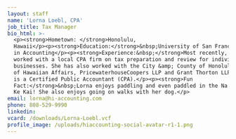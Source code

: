 ```yaml
---
layout: staff
name: 'Lorna Loebl, CPA'
job_title: Tax Manager
bio_html: >-
  <p><strong>Hometown: </strong>Honolulu,
  Hawaii</p><p><strong>Education:</strong>&nbsp;University of San Francisco, BA
  in Accounting</p><p><strong>Experience:&nbsp;</strong>Most recently, Lorna
  worked with a local CPA firm on tax preparation and review for individual and
  businesses. She has also worked with the City &amp; County of Honolulu, Office
  of Hawaiian Affairs, PricewaterhouseCoopers LLP and Grant Thorton LLP. Lorna
  is a Certified Public Accountant (CPA).</p><p><strong>Fun
  Fact:</strong>&nbsp;Lorna enjoys paddling and even paddled in the Na Wahine O
  Ke Kai! She also enjoys going on walks with her dog.</p>
email: lorna@hi-accounting.com
phone: 808-529-9990
linkedin:
vcard: /downloads/Lorna-Loebl.vcf
profile_image: /uploads/hiaccounting-social-avatar-r1-1.png
---
```


